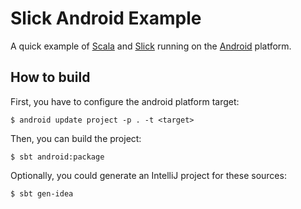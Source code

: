 # Slick Android Example

A quick example of [Scala](http://www.scala-lang.org/) and [Slick](http://slick.typesafe.com/) running on the [Android](https://developer.android.com/sdk/index.html) platform.

## How to build

First, you have to configure the android platform target:

	$ android update project -p . -t <target>

Then, you can build the project:

	$ sbt android:package

Optionally, you could generate an IntelliJ project for these sources:

	$ sbt gen-idea

